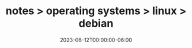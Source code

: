 ---
title: "notes > operating systems > linux > debian"
date: 2023-06-12T00:00:00-06:00
draft: false
---